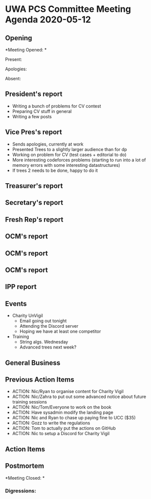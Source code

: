 # UWA PCS Committee Meeting Agenda 2020-05-12
## Opening
*Meeting Opened: *

Present:

Apologies:

Absent:

## President's report
- Writing a bunch of problems for CV contest
- Preparing CV stuff in general
- Writing a few posts
## Vice Pres's report
- Sends apologies, currently at work
- Presented Trees to a slightly larger audience than for dp
- Working on problem for CV (test cases + editorial to do)
- More interesting codeforces problems (starting to run into a lot of memory
errors with some interesting datastructures)
- If trees 2 needs to be done, happy to do it
## Treasurer's report
## Secretary's report
## Fresh Rep's report
## OCM's report
## OCM's report
## OCM's report
## IPP report
## Events
- Charity UnVigil
  - Email going out tonight
  - Attending the Discord server
  - Hoping we have at least one competitor 
- Training
  - String algs. Wednesday
  - Advanced trees next week?
## General Business
## Previous Action Items
- ACTION: Nic/Ryan to organise content for Charity Vigil
- ACTION: Nic/Zahra to put out some advanced notice about future training
sessions
- ACTION: Nic/Tom/Everyone to work on the book
- ACTION: Have sysadmin modify the landing page
- ACTION: Nic and Ryan to chase up paying fine to UCC ($35)
- ACTION: Gozz to write the regulations
- ACTION: Tom to actually put the actions on GitHub
- ACTION: Nic to setup a Discord for Charity Vigil
## Action Items

## Postmortem
*Meeting Closed: *
###  Digressions:
